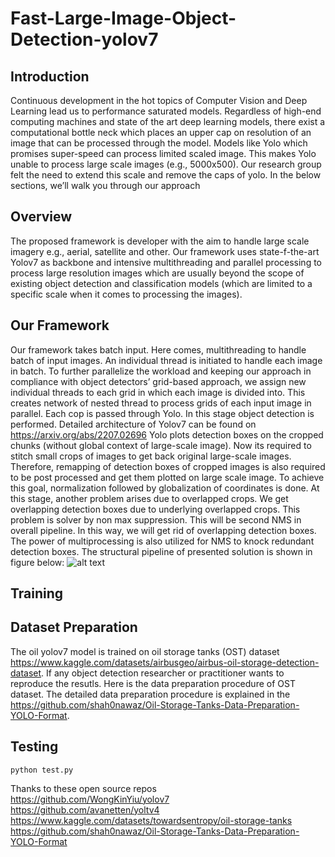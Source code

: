 # Fast-Large-Image-Object-Detection-yolov7
## Introduction
Continuous development in the hot topics of Computer Vision and Deep Learning lead us to performance saturated models. Regardless of high-end computing machines and state of the art deep learning models, there exist a computational bottle neck which places an upper cap on resolution of an image that can be processed through the model. Models like Yolo which promises super-speed can process limited scaled image. This makes Yolo unable to process large scale images (e.g., 5000x500). Our research group felt the need to extend this scale and remove the caps of yolo. In the below sections, we’ll walk you through our approach
## Overview
The proposed framework is developer with the aim to handle large scale imagery e.g., aerial, satellite and other. Our framework uses state-f-the-art Yolov7 as backbone and intensive multithreading and parallel processing to process large resolution images which are usually beyond the scope of existing object detection and classification models (which are limited to a specific scale when it comes to processing the images). 
## Our Framework
Our framework takes batch input. Here comes, multithreading to handle batch of input images. An individual thread is initiated to handle each image in batch. To further parallelize the workload and keeping our approach in compliance with object detectors’ grid-based approach, we assign new individual threads to each grid in which each image is divided into. This creates network of nested thread to process grids of each input image in parallel. 
Each cop is passed through Yolo. In this stage object detection is performed. Detailed architecture of Yolov7 can be found on https://arxiv.org/abs/2207.02696
Yolo plots detection boxes on the cropped chunks (without global context of large-scale image). Now its required to stitch small crops of images to get back original large-scale images. Therefore, remapping of detection boxes of cropped images is also required to be post processed and get them plotted on large scale image. To achieve this goal, normalization followed by globalization of coordinates is done. At this stage, another problem arises due to overlapped crops. We get overlapping detection boxes due to underlying overlapped crops. This problem is solver by non max suppression. This will be second NMS in overall pipeline. In this way, we will get rid of overlapping detection boxes. The power of multiprocessing is also utilized for NMS to knock redundant detection boxes.
The structural pipeline of presented solution is shown in figure below:
![alt text](https://github.com/shah0nawaz/Fast-Large-Image-Object-Detection-yolov7-/blob/main/diagrams/Fast-Large-Image-Object-Detection-yolov7.png)

## Training
## Dataset Preparation 
The oil yolov7 model is trained on oil storage tanks (OST) dataset https://www.kaggle.com/datasets/airbusgeo/airbus-oil-storage-detection-dataset. If any object detection researcher or practitioner wants to reproduce the resutls. Here is the data preparation procedure of OST dataset.
The detailed data preparation procedure is explained in the https://github.com/shah0nawaz/Oil-Storage-Tanks-Data-Preparation-YOLO-Format.

## Testing
```
python test.py 
```
Thanks to these open source repos  
https://github.com/WongKinYiu/yolov7  
https://github.com/avanetten/yoltv4  
https://www.kaggle.com/datasets/towardsentropy/oil-storage-tanks  
https://github.com/shah0nawaz/Oil-Storage-Tanks-Data-Preparation-YOLO-Format
